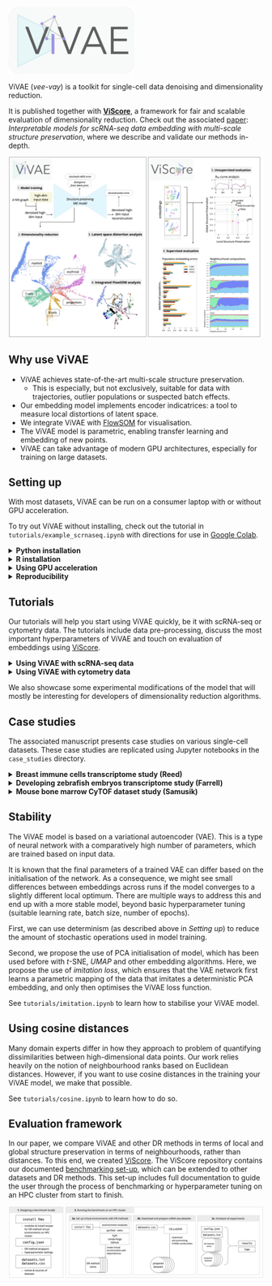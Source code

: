 <img src="./logo.png" alt="ViVAE" width="250"/>

ViVAE (*vee-vay*) is a toolkit for single-cell data denoising and dimensionality reduction.

It is published together with **[ViScore](https://github.com/saeyslab/ViScore)**, a framework for fair and scalable evaluation of dimensionality reduction.
Check out the associated [paper](https://www.biorxiv.org/content/10.1101/2023.11.23.568428v3): *Interpretable models for scRNA-seq data embedding with multi-scale structure preservation*, where we describe and validate our methods in-depth.

<img src="./overview.png" alt="overview" width="900"/>

## Why use ViVAE

* ViVAE achieves state-of-the-art multi-scale structure preservation.
    * This is especially, but not exclusively, suitable for data with trajectories, outlier populations or suspected batch effects.
* Our embedding model implements encoder indicatrices: a tool to measure local distortions of latent space.
* We integrate ViVAE with [FlowSOM](https://github.com/saeyslab/FlowSOM_Python) for visualisation.
* The ViVAE model is parametric, enabling transfer learning and embedding of new points.
* ViVAE can take advantage of modern GPU architectures, especially for training on large datasets.

## Setting up

With most datasets, ViVAE can be run on a consumer laptop with or without GPU acceleration.

To try out ViVAE without installing, check out the tutorial in `tutorials/example_scrnaseq.ipynb` with directions for use in [Google Colab](https://colab.research.google.com).

<details>
<summary><b>Python installation</b></summary>
<br>

ViVAE is a Python package based on PyTorch.
We recommend creating a new Anaconda environment for it.

On Linux or macOS, use the command line for installation.
On Windows, use Anaconda Prompt.

```bash
conda create --name ViVAE python=3.11.9
conda activate ViVAE
pip install --upgrade git+https://github.com/saeyslab/ViVAE.git
```

For FlowSOM integration, also run

```bash
pip install git+https://github.com/saeyslab/FlowSOM_Python
```

Then you can import *ViVAE* in Python.
Check out our tutorials (described below) or the relevant documentation (see the following code snippet) to get started.

```python
## In Python:
import vivae as vv

help(vv.ViVAE) # documentation of the ViVAE model
```

<hr>
</details>

<details>
<summary><b>R installation</b></summary>
<br>

We are working on an R implementation of ViVAE that is independent of PyTorch.
In the meantime, to install and run ViVAE in R using [reticulate](https://rstudio.github.io/reticulate/), use our R vignette (`tutorials/example_r.Rmd`) (an RMarkdown file you can open in RStudio).

<hr>
</details>

<details>
<summary><b>Using GPU acceleration</b></summary>
<br>

While ViVAE runs well on CPU, the model can take advantage of GPU acceleration via CUDA or MPS.
By default, ViVAE attempts to use CUDA if available, but not MPS.
To enable or disable the CUDA or MPS backend for ViVAE, modify the environment variables `VIVAE_CUDA` and `VIVAE_MPS`, respectively, before importing ViVAE:

```python
## In Python:
import os
os.environ['VIVAE_CUDA'] = '1' # enable
os.environ['VIVAE_MPS'] = '0' # disable
import vivae as vv
```

Set both to `'0'` to use CPU.
In our tests, using MPS for acceleration only seems to make sense with larger training batch sizes.

<hr>
</details>

<details>
<summary><b>Reproducibility</b></summary>
<br>

To facilitate the reproducibility of results within a fixed workflow, ViVAE enables [PyTorch determinism](https://pytorch.org/docs/stable/notes/randomness.html) by default.
This is not a guarantee of full reproducibility across different hardware and software set-ups, but it increases the chance of getting the same result across runs.

Please beware, ViVAE is likely to run slower when deterministic.
You can enable the use of non-deterministic operations by setting the `'VIVAE_DETERMINISTIC'` environment variable to `'0'` before importing ViVAE:

```python
## In Python:
import os
os.environ['VIVAE_DETERMINISTIC'] = '0' # disable
import vivae as vv
```

To maximise reproducibility of results in the tutorials and case studies provided in this repo, please use the CPU backend (see the section above) with determinism enabled.

We do not attempt reproducibility between an MPS-accelerated model and a CPU-/CUDA-accelerated one.
This is because, at least for the time being, we need to use a custom data loader class internally to make ViVAE work with MPS.

See also the *Stability* section below, which speaks to the reduction of randomness the ViVAE model.

</details>

## Tutorials

Our tutorials will help you start using ViVAE quickly, be it with scRNA-seq or cytometry data.
The tutorials include data pre-processing, discuss the most important hyperparameters of ViVAE and touch on evaluation of embeddings using [ViScore](https://github.com/saeyslab/ViScore).

<details>
<summary><b>Using ViVAE with scRNA-seq data</b></summary>
<br>

ViVAE was primarily designed for, and tested with, single-cell transcriptomic datasets.

To get you started, we provide an example workflow for analysis of bone marrow single-cell transcriptomic data with ViVAE.
We evaluate the separation of distincts immune cell lineages and general structure preservation by ViVAE, t-SNE and UMAP.

Additionally, we compute embedding errors by population and demonstrate the use of neighbourhood composition plots for explaining sources of error.

Advantages and potential pitfalls of smooth embeddings are described and discussed.

The tutorial is provided as a Jupyter notebook (`tutorials/example_scrnaseq.ipynb`).

<hr>
</details>

<details>
<summary><b>Using ViVAE with cytometry data</b></summary>
<br>

ViVAE, while intended mainly for scRNA-seq data, is straightforward to use with flow and mass cytometry data as well.

Its structure-preserving properties are especially advantageous if global structures are of interest.
Additionally, ViVAE integrates with FlowSOM to provide a graph-based view of cytometry datasets.

We provide a Jupyter notebook tutorial (`tutorials/example_cytometry.ipynb`) that covers importing and pre-processing of data, denoising, dimensionality reduction and some evaluation of the resulting embedding.

Our R installation vignette (`tutorials/example_r.Rmd`) shows how to use ViVAE denoising and dimensionality reduction from R.

<hr>
</details>

We also showcase some experimental modifications of the model that will mostly be interesting for developers of dimensionality reduction algorithms.

## Case studies

The associated manuscript presents case studies on various single-cell datasets.
These case studies are replicated using Jupyter notebooks in the `case_studies` directory.

<details>
<summary><b>Breast immune cells transcriptome study (Reed)</b></summary>
<br>

`case_study_reed.ipynb` provides code to reproduce the [*Reed*](https://cellxgene.cziscience.com/collections/48259aa8-f168-4bf5-b797-af8e88da6637) dataset case study from our paper.
This dataset comes from the Human Breast Cell Atlas.
The authors provide labels for various leukocyte populations.

We compare ViVAE with *t*-SNE and UMAP and describe embedding errors per cell population using the Extended Neighbourhood-Proportion-Error (xNPE) and neighbourhood composition plots.

<hr>
</details>

<details>
<summary><b>Developing zebrafish embryos transcriptome study (Farrell)</b></summary>
<br>

`case_study_farrell.ipynb` provides code to reproduce the [*Farrell*](https://singlecell.broadinstitute.org/single_cell/study/SCP162/single-cell-reconstruction-of-developmental-trajectories-during-zebrafish-embryogenesis) dataset case study from our paper.
This dataset contains cells from multiple stages of zebrafish embryo development.
The authors provide labels of distinct cell lineages.

We compare *t*-SNE, UMAP, a vanilla VAE, default ViVAE and ViVAE-EncoderOnly (a decoder-less model that implements parametric stochastic MDS with GPU acceleration).
The analysis in our paper focuses on the differences between neighbour-embedding algorithms (which tend to form separate clusters) and multi-dimensional scaling algorithms (which produce more continuous represerntations).
We use encoder indicatrices to describe different manners of latent space distortion by the three VAE-based models.

<hr>
</details>

<details>
<summary><b>Mouse bone marrow CyTOF dataset study (Samusik)</b></summary>
<br>

`case_study_samusik.ipynb` provides code to reproduce the [*Samusik*](https://pubmed.ncbi.nlm.nih.gov/27183440/) dataset case study from our paper.
This is a popular reference dataset for showcasing dimensionality reduction and clustering tools.
The authors provide labels for various immune cell populations.

We use ViVAE to create a nice embedding of the data, then use FlowSOM for clustering (independent of the dimension reduction) and show a plot of the embedding with the FlowSOM minimum spanning tree (MST) superimposed.

To explore more options for evaluating cytometry data embeddings and integrating FlowSOM for informative visualisation, we refer you to the cytometry analysis tutorial in `tutorials/example_cytometry.ipynb`.

</details>

## Stability

The ViVAE model is based on a variational autoencoder (VAE).
This is a type of neural network with a comparatively high number of parameters, which are trained based on input data.

It is known that the final parameters of a trained VAE can differ based on the initialisation of the network.
As a consequence, we might see small differences between embeddings across runs if the model converges to a slightly different local optimum.
There are multiple ways to address this and end up with a more stable model, beyond basic hyperparameter tuning (suitable learning rate, batch size, number of epochs).

First, we can use determinism (as described above in *Setting up*) to reduce the amount of stochastic operations used in model training.

Second, we propose the use of PCA initialisation of model, which has been used before with *t*-SNE, *UMAP* and other embedding algorithms.
Here, we propose the use of *imitation loss*, which ensures that the VAE network first learns a parametric mapping of the data that imitates a deterministic PCA embedding, and only then optimises the ViVAE loss function.

See `tutorials/imitation.ipynb` to learn how to stabilise your ViVAE model.

## Using cosine distances

Many domain experts differ in how they approach to problem of quantifying dissimilarities between high-dimensional data points.
Our work relies heavily on the notion of neighbourhood ranks based on Euclidean distances.
However, if you want to use cosine distances in the training your ViVAE model, we make that possible.

See `tutorials/cosine.ipynb` to learn how to do so.

## Evaluation framework

In our paper, we compare ViVAE and other DR methods in terms of local and global structure preservation in terms of neighbourhoods, rather than distances.
To this end, we created [ViScore](https://github.com/saeyslab/ViScore).
The ViScore repository contains our documented [benchmarking set-up](https://github.com/saeyslab/ViScore/blob/main/benchmarking), which can be extended to other datasets and DR methods.
This set-up includes full documentation to guide the user through the process of benchmarking or hyperparameter tuning on an HPC cluster from start to finish.

<img src="https://github.com/saeyslab/ViScore/blob/main/benchmarking/schematic.png?raw=true" />